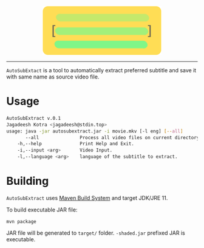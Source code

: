 <div align="center">
<img src="assets/logo.png" height="128" />
</div>


---

`AutoSubExtact` is a tool to automatically extract preferred subtitle and save it with same name as source video file.

# Usage

```sh
AutoSubExtract v.0.1
Jagadeesh Kotra <jagadeesh@stdin.top>
usage: java -jar autosubextract.jar -i movie.mkv [-l eng] [--all]
       --all               Process all video files on current directory.
    -h,--help              Print Help and Exit.
    -i,--input <arg>       Video Input.
    -l,--language <arg>    language of the subtitle to extract.
```


# Building

`AutoSubExtract` uses [Maven Build System](https://maven.apache.org/) and target JDK/JRE 11.

To build executable JAR file:

```
mvn package
```

JAR file will be generated to `target/` folder. `-shaded.jar` prefixed JAR is executable.
